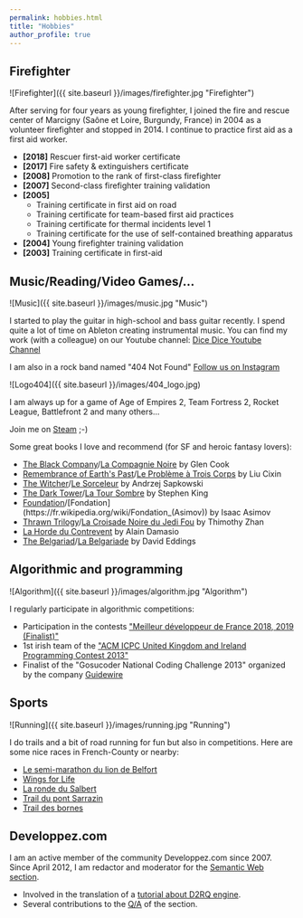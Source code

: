 ```yaml
---
permalink: hobbies.html
title: "Hobbies"
author_profile: true
---
```


## Firefighter
![Firefighter]({{ site.baseurl }}/images/firefighter.jpg "Firefighter")

After serving for four years as young firefighter, I joined the fire and rescue center of Marcigny (Saône et Loire, Burgundy, France) in 2004 as a volunteer firefighter and stopped in 2014.
I continue to practice first aid as a first aid worker.

* **[2018]** Rescuer first-aid worker certificate
* **[2017]** Fire safety & extinguishers certificate
* **[2008]** Promotion to the rank of first-class firefighter
* **[2007]** Second-class firefighter training validation
* **[2005]**
  * Training certificate in first aid on road
  * Training certificate for team-based first aid practices
  * Training certificate for thermal incidents level 1
  * Training certificate for the use of self-contained breathing apparatus
* **[2004]** Young firefighter training validation
* **[2003]** Training certificate in first-aid

## Music/Reading/Video Games/...
![Music]({{ site.baseurl }}/images/music.jpg "Music")

I started to play the guitar in high-school and bass guitar recently.
I spend quite a lot of time on Ableton creating instrumental music. 
You can find my work (with a colleague) on our Youtube channel: 
[Dice Dice Youtube Channel](https://www.youtube.com/@DiceDiceTheBand)

I am also in a rock band named "404 Not Found"
[Follow us on Instagram](https://www.instagram.com/404_not_found_band/)

![Logo404]({{ site.baseurl }}/images/404_logo.jpg)

I am always up for a game of Age of Empires 2, Team Fortress 2, Rocket League, Battlefront 2 and many others...

Join me on [Steam](https://steamcommunity.com/profiles/76561198042810574/) ;-)

Some great books I love and recommend (for SF and heroic fantasy lovers):
* [The Black Company](https://en.wikipedia.org/wiki/The_Black_Company)/[La Compagnie Noire](https://fr.wikipedia.org/wiki/Cycle_de_la_Compagnie_noire) by Glen Cook
* [Remembrance of Earth's Past](https://en.wikipedia.org/wiki/Remembrance_of_Earth%27s_Past)/[Le Problème à Trois Corps](https://fr.wikipedia.org/wiki/Le_Probl%C3%A8me_%C3%A0_trois_corps) by Liu Cixin
* [The Witcher](https://en.wikipedia.org/wiki/The_Witcher)/[Le Sorceleur](https://fr.wikipedia.org/wiki/Le_Sorceleur) by Andrzej Sapkowski
* [The Dark Tower](https://en.wikipedia.org/wiki/The_Dark_Tower_(series))/[La Tour Sombre](https://fr.wikipedia.org/wiki/La_Tour_sombre) by Stephen King
* [Foundation](https://en.wikipedia.org/wiki/Foundation_(Asimov_novel))/[Fondation](https://fr.wikipedia.org/wiki/Fondation_(Asimov)) by Isaac Asimov
* [Thrawn Trilogy](https://en.wikipedia.org/wiki/Thrawn_trilogy)/[La Croisade Noire du Jedi Fou](https://fr.wikipedia.org/wiki/La_Croisade_noire_du_Jedi_fou) by Thimothy Zhan
* [La Horde du Contrevent](https://fr.wikipedia.org/wiki/La_Horde_du_Contrevent) by Alain Damasio
* [The Belgariad](https://en.wikipedia.org/wiki/The_Belgariad)/[La Belgariade](https://fr.wikipedia.org/wiki/La_Belgariade) by David Eddings

## Algorithmic and programming
![Algorithm]({{ site.baseurl }}/images/algorithm.jpg "Algorithm")

I regularly participate in algorithmic competitions:
* Participation in the contests ["Meilleur développeur de France 2018, 2019 (Finalist)"](https://mdf19.com/)
* 1st irish team of the ["ACM ICPC United Kingdom and Ireland Programming Contest 2013"](http://ukiepc.info/)
* Finalist of the "Gosucoder National Coding Challenge 2013" organized by the company [Guidewire](https://www.guidewire.com/)

## Sports
![Running]({{ site.baseurl }}/images/running.jpg "Running")

I do trails and a bit of road running for fun but also in competitions.
Here are some nice races in French-County or nearby:
* [Le semi-marathon du lion de Belfort](https://www.lelion.org/)
* [Wings for Life](https://www.wingsforlifeworldrun.com/fr/fr/)
* [La ronde du Salbert](http://www.belfort-marathon.fr/rds.php)
* [Trail du pont Sarrazin](http://trail-pont-sarrazin.com/)
* [Trail des bornes](https://traildesbornes.jimdo.com/)

## Developpez.com
I am an active member of the community Developpez.com since 2007.
Since April 2012, I am redactor and moderator for the [Semantic Web section](http://web-semantique.developpez.com/).
* Involved in the translation of a [tutorial about D2RQ engine](http://web-semantique.developpez.com/tutoriels/d2rq/d2rq-et-jena/).
* Several contributions to the [Q/A](http://web-semantique.developpez.com/faq/) of the section.
